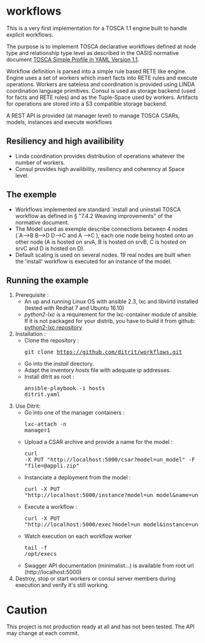 # workflows

This is a very first implementation for a TOSCA 1.1 engine built to handle explicit workflows.

The purpose is to implement TOSCA declarative workflows defined at node type and relationship type level as described in the OASIS normative document 
[TOSCA Simple Profile in YAML Version 1.1](http://docs.oasis-open.org/tosca/TOSCA-Simple-Profile-YAML/v1.1/TOSCA-Simple-Profile-YAML-v1.1.pdf).

Workflow definition is parsed into a simple rule based RETE like engine.
Engine uses a set of workers which insert facts into RETE rules and execute operations.
Workers are sateless and coordination is provided using LINDA coordination language primitives.
Consul is used as storage backend (used for facts and RETE rules) and as the Tuple-Space used by workers.
Artifacts for operations are stored into a S3 compatible storage backend.

A REST API is provided (at manager level) to manage TOSCA CSARs, models, instances and execute workflows

## Resiliency and high availibility
- Linda coordination provides distribution of operations whatever the number of workers.
- Consul provides high availibility, resiliency and coherency at Space level. 

## The exemple 
- Workflows implemented are standard `install and uninstall TOSCA workflow as defined in § "7.4.2 Weaving improvements" of the normative document.
- The Model used as exemple describe connections between 4 nodes (`A-->B B-->D D-->C and A -->C ), each one node being hosted onto an other node (A is hosted on srvA, B is hosted on srvB, C is hosted on srvC and D is hosted on D). 
- Default scaling is used on several nodes. 19 real nodes are built when the 'install' workflow is executed for an instance of the model.

## Running the example

1. Prerequisite :
   - An up and running Linux OS with ansible 2.3, lxc and libvirtd installed (tested with Redhat 7 and Ubuntu 16.10)
   - *python2-lxc* is a requirement for the lxc-container module of ansible. If it is not packaged for your distrib, you have to build it from github: [python2-lxc repository](https://github.com/lxc/python2-lxc)
2. Installation :
   - Clone the repository : <pre>git clone https://github.com/ditrit/workflows.git</pre>
   - Go into the *install* directory.
   - Adapt the inventory *hosts* file with adequate ip addresses.
   - Install ditrit as root : <pre>ansible-playbook -i hosts ditrit.yaml</pre>
3. Use Ditrit:
   - Go into one of the manager containers : <pre>lxc-attach -n manager1</pre>
   - Upload a CSAR archive and provide a name for the model : <pre>curl -X PUT "http://localhost:5000/csar?model=un_model" -F "file=@appli.zip"
   - Instanciate a deployment from the model  : <pre>curl -X PUT "http://localhost:5000/instance?model=un_model&name=une_instance"</pre>
   - Execute a workflow : <pre>curl -X PUT "http://localhost:5000/exec?model=un_model&instance=une_instance&workflow=install"</pre>
   - Watch execution on each workflow worker <pre>tail -f /opt/execs</pre>
   - Swagger API documentation (minimalist...) is available from root url (http://localhost:5000)
4. Destroy, stop or start workers or consul server members during execution and verify it's still working.


# Caution

This project is not production ready at all and has not been tested.
The API may change at each commit.
